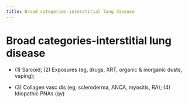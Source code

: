 ```yaml
---
title: Broad categories-interstitial lung disease
---
```

# Broad categories-interstitial lung disease

* (1) Sarcoid; (2) Exposures (eg, drugs, XRT, organic & inorganic dusts, vaping);

* (3) Collagen vasc dis (eg, scleroderma, ANCA, myositis, RA); (4) Idiopathic PNAs (qv)
